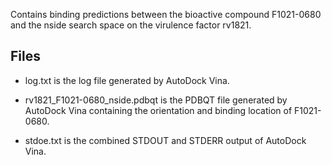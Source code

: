 Contains binding predictions between the bioactive compound F1021-0680 and the nside search space on the virulence factor rv1821.

## Files

- log.txt is the log file generated by AutoDock Vina.

- rv1821_F1021-0680_nside.pdbqt is the PDBQT file generated by AutoDock Vina containing the orientation and binding location of F1021-0680.

- stdoe.txt is the combined STDOUT and STDERR output of AutoDock Vina.

